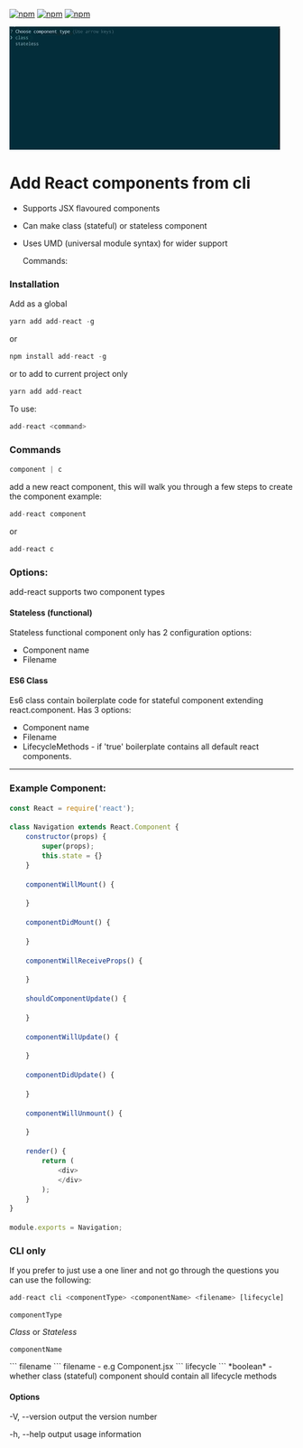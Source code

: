 [![npm](https://img.shields.io/npm/dm/add-react.svg)]()
[![npm](https://img.shields.io/npm/dt/add-react.svg)]()
[![npm](https://img.shields.io/npm/v/add-react.svg)]()

![](how-to.gif)

# Add React components from cli
* Supports JSX flavoured components
* Can make class (stateful) or stateless component
* Uses UMD (universal module syntax) for wider support

  Commands:
### Installation

Add as a global
```javascript
yarn add add-react -g
``` 
or 
```javascript
npm install add-react -g
```

or to add to current project only

```javascript
yarn add add-react
```

To use:
```javascript
add-react <command>
```
### Commands
```javascript
component | c
``` 
add a new react component, this will walk you through a few steps to create the component
example:

```javascript
add-react component
``` 


or 

```javascript
add-react c
```

### Options:

add-react supports two component types

#### Stateless (functional)
Stateless functional component only has 2 configuration options:
* Component name 
* Filename

#### ES6 Class
Es6 class contain boilerplate code for stateful component extending react.component.
Has 3 options:

* Component name
* Filename
* LifecycleMethods - if 'true' boilerplate contains all default react components. 

---
### Example Component:

```javascript
const React = require('react');

class Navigation extends React.Component {
    constructor(props) {
        super(props);
        this.state = {}
    }
    
    componentWillMount() {
        
    }

    componentDidMount() {

    }

    componentWillReceiveProps() {

    }

    shouldComponentUpdate() {

    }

    componentWillUpdate() {

    }

    componentDidUpdate() {

    }

    componentWillUnmount() {

    }
    
    render() {
        return (
            <div>
            </div>
        );
    }
}

module.exports = Navigation;
```


### CLI only

If you prefer to just use a one liner and not go through the questions you can use the following:

```javascript
add-react cli <componentType> <componentName> <filename> [lifecycle]
```

```
componentType
``` 
*Class* or *Stateless*

```
componentName
```
<ComponentName>
```
filename
``` 
filename - e.g Component.jsx
```
lifecycle
```
*boolean* - whether class (stateful) component should contain all lifecycle methods


#### Options
  -V, --version       output the version number

  -h, --help          output usage information